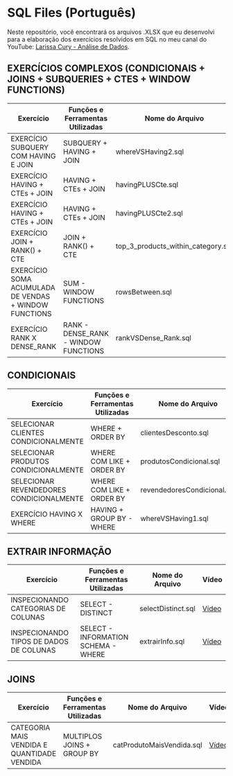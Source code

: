 # SQL Files (Português)

Neste repositório, você encontrará os arquivos .XLSX que eu desenvolvi para a elaboração dos exercícios resolvidos em SQL no meu canal do YouTube: [Larissa Cury - Análise de Dados](https://www.youtube.com/@LarissaCuryAn%C3%A1lisedeDados).

## EXERCÍCIOS COMPLEXOS (CONDICIONAIS + JOINS + SUBQUERIES + CTES + WINDOW FUNCTIONS)

| Exercício                     |  Funções e Ferramentas Utilizadas | Nome do Arquivo             | Vídeo                                                  |
|-------------------------------|---------------------|------------------------------|--------------------------------------------------------|
| EXERCÍCIO SUBQUERY COM HAVING E JOIN | SUBQUERY + HAVING + JOIN | whereVSHaving2.sql | [Vídeo](https://youtu.be/c-ZyX6hQosM?si=AFy7dUZjarCrZAjO) |
| EXERCÍCIO HAVING + CTEs + JOIN | HAVING + CTEs + JOIN | havingPLUSCte.sql | [Vídeo](https://youtu.be/GqHMxTpUjEY?si=gdJoHunATXzPxXiP) |
| EXERCÍCIO HAVING + CTEs + JOIN | HAVING + CTEs + JOIN | havingPLUSCte2.sql | [Vídeo](https://youtu.be/UkWq7JH5Hfw?si=LHfOXxaouwjbEG8A) |
| EXERCÍCIO JOIN + RANK() + CTE | JOIN + RANK() + CTE | top_3_products_within_category.sql | [Vídeo](https://youtu.be/UkWq7JH5Hfw?si=LHfOXxaouwjbEG8A) |
| EXERCÍCIO SOMA ACUMULADA DE VENDAS + WINDOW FUNCTIONS  | SUM - WINDOW FUNCTIONS | rowsBetween.sql | [Vídeo](https://youtu.be/0PGeM8Wz3j0?si=C8OTFDrt4wH-EL4F) |
| EXERCÍCIO RANK X DENSE_RANK  | RANK - DENSE_RANK - WINDOW FUNCTIONS | rankVSDense_Rank.sql | [Vídeo](https://youtu.be/j1eZ-Hw1GJU?si=1dPBGG-g3zx-oPZN) |

## CONDICIONAIS

| Exercício                     |  Funções e Ferramentas Utilizadas | Nome do Arquivo             | Vídeo                                                  |
|-------------------------------|---------------------|------------------------------|--------------------------------------------------------|
| SELECIONAR CLIENTES CONDICIONALMENTE | WHERE + ORDER BY | clientesDesconto.sql | [Vídeo](https://youtu.be/CORA7tW3LjA) |
| SELECIONAR PRODUTOS CONDICIONALMENTE | WHERE COM LIKE + ORDER BY | produtosCondicional.sql | [Vídeo](https://youtu.be/4Xe4pqAVs-E) |
| SELECIONAR REVENDEDORES CONDICIONALMENTE |  WHERE COM LIKE + ORDER BY | revendedoresCondicional.sql | [Vídeo](https://youtu.be/mFq7XHbEmL0?si=IjRryYHha5V0t65q) |
| EXERCÍCIO HAVING X WHERE |  HAVING + GROUP BY - WHERE | whereVSHaving1.sql | [Vídeo](https://youtu.be/s8NdiPqU2V8?si=7Bwf5tP4MbrB3hZ5) |

## EXTRAIR INFORMAÇÃO 

| Exercício                     |  Funções e Ferramentas Utilizadas | Nome do Arquivo             | Vídeo                                                  |
|-------------------------------|---------------------|------------------------------|--------------------------------------------------------|
| INSPECIONANDO CATEGORIAS DE COLUNAS | SELECT - DISTINCT | selectDistinct.sql | [Vídeo](https://youtu.be/1vgiBGmdgcY?si=Pktd5Rrq0bM5MzTh) |
| INSPECIONANDO TIPOS DE DADOS DE COLUNAS | SELECT - INFORMATION SCHEMA - WHERE | extrairInfo.sql | [Vídeo](https://youtu.be/MxotQyRqrxQ?si=gQAltHwsyiYwm72C) |

## JOINS

| Exercício                     |  Funções e Ferramentas Utilizadas | Nome do Arquivo             | Vídeo                                                  |
|-------------------------------|---------------------|------------------------------|--------------------------------------------------------|
| CATEGORIA MAIS VENDIDA E QUANTIDADE VENDIDA | MULTIPLOS JOINS + GROUP BY | catProdutoMaisVendida.sql | [Vídeo](https://youtu.be/6t2osdNEljs) |








